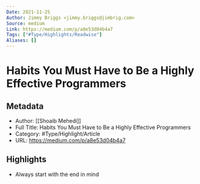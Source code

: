 ```yaml
---
Date: 2021-11-25
Author: Jimmy Briggs <jimmy.briggs@jimbrig.com>
Source: medium
Link: https://medium.com/p/a8e53d04b4a7
Tags: ["#Type/Highlights/Readwise"]
Aliases: []
---
```

# Habits You Must Have to Be a Highly Effective Programmers

## Metadata
- Author: [[Shoaib Mehedi]]
- Full Title: Habits You Must Have to Be a Highly Effective Programmers
- Category: #Type/Highlight/Article
- URL: https://medium.com/p/a8e53d04b4a7

## Highlights
- Always start with the end in mind
